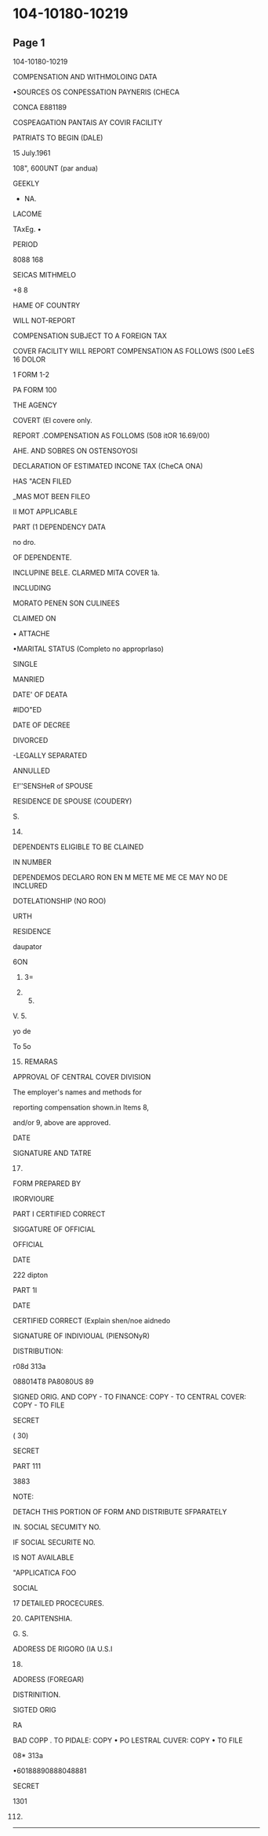 # 104-10180-10219

## Page 1

104-10180-10219

COMPENSATION AND WITHMOLOING DATA

•SOURCES OS CONPESSATION PAYNERIS (CHECA

CONCA E881189

COSPEAGATION PANTAIS AY COVIR FACILITY

PATRIATS TO BEGIN (DALE)

15 July.1961

108", 600UNT (par andua)

GEEKLY

- NA.

LACOME

TAxEg. •

PERIOD

8088 168

SEICAS MITHMELO

+8 8

HAME OF COUNTRY

WILL NOT-REPORT

COMPENSATION SUBJECT TO A FOREIGN TAX

COVER FACILITY WILL REPORT COMPENSATION AS FOLLOWS (S00 LeES 16 DOLOR

1 FORM 1-2

PA FORM 100

THE AGENCY

COVERT (El covere only.

REPORT .COMPENSATION AS FOLLOMS (508 itOR 16.69/00)

AHE. AND SOBRES ON OSTENSOYOSI

DECLARATION OF ESTIMATED INCONE TAX (CheCA ONA)

HAS "ACEN FILED

_MAS MOT BEEN FILEO

II MOT APPLICABLE

PART (1 DEPENDENCY DATA

no dro.

OF DEPENDENTE.

INCLUPINE BELE. CLARMED MITA COVER 1à.

INCLUDING

MORATO PENEN SON CULINEES

CLAIMED ON

• ATTACHE

•MARITAL STATUS (Completo no approprlaso)

SINGLE

MANRIED

DATE' OF DEATA

#IDO"ED

DATE OF DECREE

DIVORCED

-LEGALLY SEPARATED

ANNULLED

E!''SENSHeR of SPOUSE

RESIDENCE DE SPOUSE (COUDERY)

S.

14.

DEPENDENTS ELIGIBLE TO BE CLAINED

IN NUMBER

DEPENDEMOS DECLARO RON EN M METE ME ME CE MAY NO DE INCLURED

DOTELATIONSHIP (NO ROO)

URTH

RESIDENCE

daupator

6ON

1. 3=

2. 5.

V. 5.

yo de

To 5o

15. REMARAS

APPROVAL OF CENTRAL COVER DIVISION

The employer's names and methods for

reporting compensation shown.in Items 8,

and/or 9, above are approved.

DATE

SIGNATURE AND TATRE

17.

FORM PREPARED BY

IRORVIOURE

PART I CERTIFIED CORRECT

SIGGATURE OF OFFICIAL

OFFICIAL

DATE

222 dipton

PART 1I

DATE

CERTIFIED CORRECT (Explain shen/noe aidnedo

SIGNATURE OF INDIVIOUAL (PIENSONyR)

DISTRIBUTION:

г08d 313a

088014T8 PA8080US 89

SIGNED ORIG. AND COPY - TO FINANCE: COPY - TO CENTRAL COVER: COPY - TO FILE

SECRET

( 30)

SECRET

PART 111

3883

NOTE:

DETACH THIS PORTION OF FORM AND DISTRIBUTE SFPARATELY

IN. SOCIAL SECUMITY NO.

IF SOCIAL SECURITE NO.

IS NOT AVAILABLE

"APPLICATICA FOO

SOCIAL

17 DETAILED PROCECURES.

20. CAPITENSHIA.

G. S.

ADORESS DE RIGORO (IA U.S.I

18.

ADORESS (FOREGAR)

DISTRINITION.

SIGTED ORIG

RA

BAD COPP . TO PIDALE: COPY • PO LESTRAL CUVER: COPY • TO FILE

08* 313a

•60188890888048881

SECRET

1301

0112)

---


